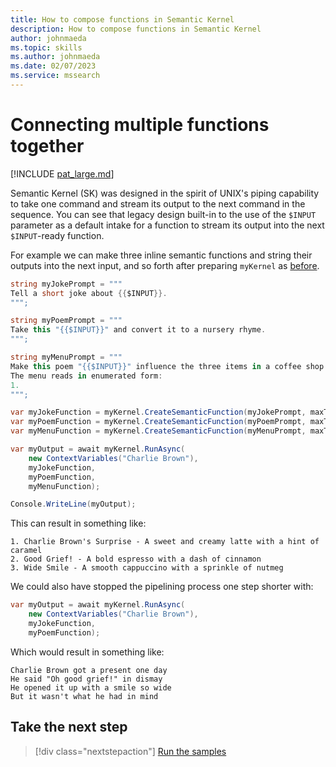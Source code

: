 ```yaml
---
title: How to compose functions in Semantic Kernel
description: How to compose functions in Semantic Kernel
author: johnmaeda
ms.topic: skills
ms.author: johnmaeda
ms.date: 02/07/2023
ms.service: mssearch
---
```

# Connecting multiple functions together

[!INCLUDE [pat_large.md](../includes/pat_large.md)]

Semantic Kernel (SK) was designed in the spirit of UNIX's piping capability to take one command and stream its output to the next command in the sequence. You can see that legacy design built-in to the use of the `$INPUT` parameter as a default intake for a function to stream its output into the next `$INPUT`-ready function.

For example we can make three inline semantic functions and string their outputs into the next input, and so forth after preparing `myKernel` as [before](semanticfunctions#get-your-kernel-ready).

```csharp
string myJokePrompt = """
Tell a short joke about {{$INPUT}}.
""";

string myPoemPrompt = """
Take this "{{$INPUT}}" and convert it to a nursery rhyme.
""";

string myMenuPrompt = """
Make this poem "{{$INPUT}}" influence the three items in a coffee shop menu. 
The menu reads in enumerated form:
1.
""";

var myJokeFunction = myKernel.CreateSemanticFunction(myJokePrompt, maxTokens: 500);
var myPoemFunction = myKernel.CreateSemanticFunction(myPoemPrompt, maxTokens: 500);
var myMenuFunction = myKernel.CreateSemanticFunction(myMenuPrompt, maxTokens: 500);

var myOutput = await myKernel.RunAsync(
    new ContextVariables("Charlie Brown"),
    myJokeFunction,
    myPoemFunction,
    myMenuFunction);

Console.WriteLine(myOutput);
```

This can result in something like:

```Output
1. Charlie Brown's Surprise - A sweet and creamy latte with a hint of caramel 
2. Good Grief! - A bold espresso with a dash of cinnamon 
3. Wide Smile - A smooth cappuccino with a sprinkle of nutmeg
```

We could also have stopped the pipelining process one step shorter with:

```csharp
var myOutput = await myKernel.RunAsync(
    new ContextVariables("Charlie Brown"),
    myJokeFunction,
    myPoemFunction);
```

Which would result in something like:

```Output
Charlie Brown got a present one day
He said "Oh good grief!" in dismay
He opened it up with a smile so wide
But it wasn't what he had in mind
```

## Take the next step

> [!div class="nextstepaction"]
> [Run the samples](/semantic-kernel/samples)